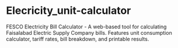 # Elecricity_unit-calculator
FESCO Electricity Bill Calculator - A web-based tool for calculating Faisalabad Electric Supply Company bills. Features unit consumption calculator, tariff rates, bill breakdown, and printable results.
